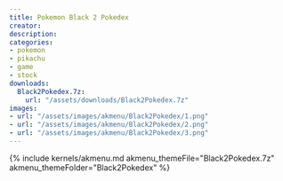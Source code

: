 ```yaml
---
title: Pokemon Black 2 Pokedex
creator:
description: 
categories:
- pokemon
- pikachu
- game
- stock
downloads:
  Black2Pokedex.7z:
    url: "/assets/downloads/Black2Pokedex.7z"
images:
- url: "/assets/images/akmenu/Black2Pokedex/1.png"
- url: "/assets/images/akmenu/Black2Pokedex/2.png"
- url: "/assets/images/akmenu/Black2Pokedex/3.png"
---
```


{% include kernels/akmenu.md akmenu_themeFile="Black2Pokedex.7z" akmenu_themeFolder="Black2Pokedex" %}
